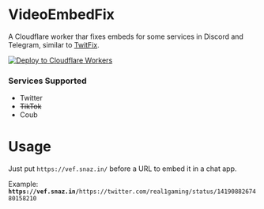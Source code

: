 # VideoEmbedFix
A Cloudflare worker thar fixes embeds for some services in Discord and Telegram, similar to [TwitFix](https://github.com/robinuniverse/TwitFix).

[![Deploy to Cloudflare Workers](https://deploy.workers.cloudflare.com/button)](https://deploy.workers.cloudflare.com/?url=https://github.com/Snazzah/VideoEmbedFix)

### Services Supported
- Twitter
- ~~TikTok~~
- Coub

# Usage
Just put `https://vef.snaz.in/` before a URL to embed it in a chat app.

Example: **`https://vef.snaz.in/`**`https://twitter.com/real1gaming/status/1419088267480158210`

